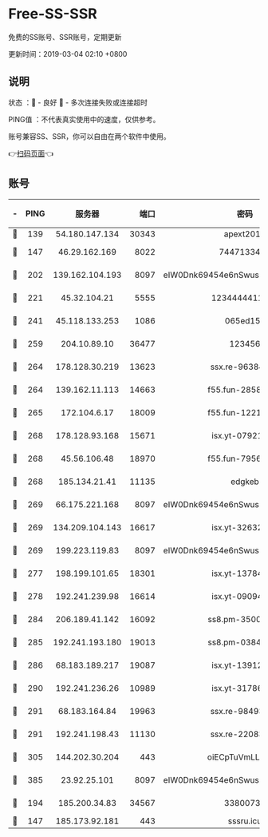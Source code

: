 # Free-SS-SSR

免费的SS账号、SSR账号，定期更新

更新时间：2019-03-04 02:10 +0800

## 说明

状态     ：🙂 - 良好 🙁 - 多次连接失败或连接超时

PING值   ：不代表真实使用中的速度，仅供参考。

账号兼容SS、SSR，你可以自由在两个软件中使用。

👉[扫码页面](https://liesauer.github.io/free-ss-ssr.github.io/)👈

## 账号

|-|PING|服务器|端口|密码|加密方式|区域|
|:----:|:----:|:-----:|-----:|:----:|:----:|:----:|
|🙂|139|54.180.147.134|30343|apext2019|chacha20|KR|
|🙂|147|46.29.162.169|8022|7447133485|aes-256-cfb|RU|
|🙂|202|139.162.104.193|8097|eIW0Dnk69454e6nSwuspv9DmS201tQ0D|aes-256-cfb|JP|
|🙂|221|45.32.104.21|5555|1234444411111|aes-256-cfb|SG|
|🙂|241|45.118.133.253|1086|065ed15a|aes-256-cfb|SG|
|🙂|259|204.10.89.10|36477|123456|aes-256-cfb|US|
|🙂|264|178.128.30.219|13623|ssx.re-96384846|aes-256-cfb|SG|
|🙂|264|139.162.11.113|14663|f55.fun-28583280|aes-256-cfb|SG|
|🙂|265|172.104.6.17|18009|f55.fun-12212808|aes-256-cfb|US|
|🙂|268|178.128.93.168|15671|isx.yt-07921644|aes-256-cfb|SG|
|🙂|268|45.56.106.48|18970|f55.fun-79568034|aes-256-cfb|US|
|🙂|268|185.134.21.41|11135|edgkeb|aes-256-cfb|GB|
|🙂|269|66.175.221.168|8097|eIW0Dnk69454e6nSwuspv9DmS201tQ0D|aes-256-cfb|US|
|🙂|269|134.209.104.143|16617|isx.yt-32632339|aes-256-cfb|SG|
|🙂|269|199.223.119.83|8097|eIW0Dnk69454e6nSwuspv9DmS201tQ0D|aes-256-cfb|US|
|🙂|277|198.199.101.65|18301|isx.yt-13784325|aes-256-cfb|US|
|🙂|278|192.241.239.98|16614|isx.yt-09094169|aes-256-cfb|US|
|🙂|284|206.189.41.142|16092|ss8.pm-35002158|aes-256-cfb|SG|
|🙂|285|192.241.193.180|19013|ss8.pm-03842768|aes-256-cfb|US|
|🙂|286|68.183.189.217|19087|isx.yt-13912703|aes-256-cfb|SG|
|🙂|290|192.241.236.26|10989|isx.yt-31786125|aes-256-cfb|US|
|🙂|291|68.183.164.84|19963|ssx.re-98493930|aes-256-cfb|US|
|🙂|291|192.241.198.43|11130|ssx.re-22083061|aes-256-cfb|US|
|🙂|305|144.202.30.204|443|oiECpTuVmLLxk4Ts|aes-256-cfb|US|
|🙂|385|23.92.25.101|8097|eIW0Dnk69454e6nSwuspv9DmS201tQ0D|aes-256-cfb|US|
|🙂|194|185.200.34.83|34567|33800731|aes-256-cfb|US|
|🙁|147|185.173.92.181|443|sssru.icu|rc4-md5|RU|
